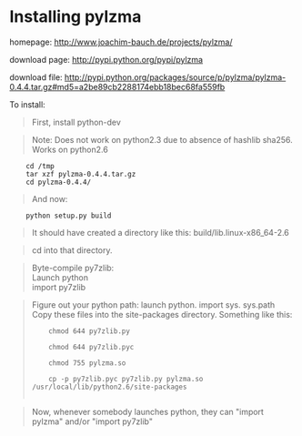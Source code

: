 # Installing pylzma #

homepage:
http://www.joachim-bauch.de/projects/pylzma/

download page:
http://pypi.python.org/pypi/pylzma

download file:
http://pypi.python.org/packages/source/p/pylzma/pylzma-0.4.4.tar.gz#md5=a2be89cb2288174ebb18bec68fa559fb

To install:
> First, install python-dev

> Note:  Does not work on python2.3 due to absence of hashlib sha256.
> Works on python2.6

```
    cd /tmp
    tar xzf pylzma-0.4.4.tar.gz
    cd pylzma-0.4.4/
```

> And now:
```
    python setup.py build
```

> It should have created a directory like this:  build/lib.linux-x86\_64-2.6<br>
<blockquote>cd into that directory.</blockquote>

<blockquote>Byte-compile py7zlib:<br>
Launch python<br>
import py7zlib</blockquote>

<blockquote>Figure out your python path:  launch python.  import sys.  sys.path<br>
Copy these files into the site-packages directory.  Something like this:<br>
<pre><code>    chmod 644 py7zlib.py<br>
    chmod 644 py7zlib.pyc<br>
    chmod 755 pylzma.so<br>
    cp -p py7zlib.pyc py7zlib.py pylzma.so /usr/local/lib/python2.6/site-packages<br>
</code></pre></blockquote>

<blockquote>Now, whenever somebody launches python, they can "import pylzma" and/or "import py7zlib"